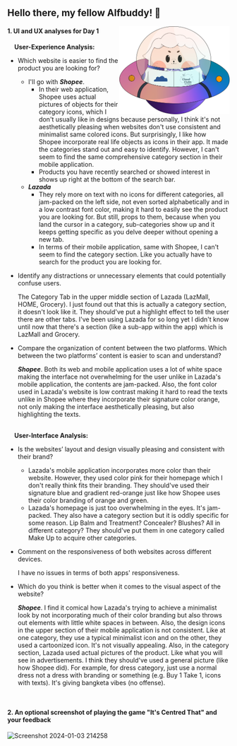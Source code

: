 ## Hello there, my fellow Alfbuddy! 💖

<img align="right" width="250px" src="../../assets/alf/alf-ufo.png">

#### 1. UI and UX analyses for Day 1

&nbsp;&nbsp;&nbsp;&nbsp;**User-Experience Analysis:**<br/>

-   Which website is easier to find the product you are looking for?<br/>

    - I'll go with ***Shopee***.
      - In their web application, Shopee uses actual pictures of objects for their category icons, which I don't usually like in designs because personally, I think it's not aesthetically pleasing when websites don't use consistent and minimalist same colored icons. But surprisingly, I like how Shopee incorporate real life objects as icons in their app. It made the categories stand out and easy to identify. However, I can't seem to find the same comprehensive category section in their mobile application.
      - Products you have recently searched or showed interest in shows up right at the bottom of the search bar.
    - ***Lazada***
      - They rely more on text with no icons for different categories, all jam-packed on the left side, not even sorted alphabetically and in a low contrast font color, making it hard to easily see the product you are looking for. But still, props to them, because when you land the cursor in a category, sub-categories show up and it keeps getting specific as you delve deeper without opening a new tab.
      - In terms of their mobile application, same with Shopee, I can't seem to find the category section. Like you actually have to search for the product you are looking for.


-   Identify any distractions or unnecessary elements that could potentially confuse users.<br/>
    
    The Category Tab in the upper middle section of Lazada (LazMall, HOME, Grocery). I just found out that this is actually a category section, it doesn't look like it. They should've put a highlight effect to tell the user there are other tabs. I've been using Lazada for so long yet I didn't know until now that there's a section (like a sub-app within the app) which is LazMall and Grocery.


-   Compare the organization of content between the two platforms. Which between the two platforms’ content is easier to scan and understand?<br/>
    
    ***Shopee***. Both its web and mobile application uses a lot of white space making the interface not overwhelming for the user unlike in Lazada's mobile application, the contents are jam-packed. Also, the font color used in Lazada's website is low contrast making it hard to read the texts unlike in Shopee where they incorporate their signature color orange, not only making the interface aesthetically pleasing, but also highlighting the texts.


<br/> &nbsp;&nbsp;&nbsp;&nbsp;**User-Interface Analysis:**

-   Is the websites’ layout and design visually pleasing and consistent with their brand?<br/>

    - Lazada's mobile application incorporates more color than their website. However, they used color pink for their homepage which I don't really think fits their branding. They should've used their signature blue and gradient red-orange just like how Shopee uses their color branding of orange and green.
    - Lazada's homepage is just too overwhelming in the eyes. It's jam-packed. They also have a category section but it is oddly specific for some reason. Lip Balm and Treatment? Concealer? Blushes? All in different category? They should've put them in one category called Make Up to acquire other categories.

    
-   Comment on the responsiveness of both websites across different devices.<br/>
    
    I have no issues in terms of both apps' responsiveness.

    
-   Which do you think is better when it comes to the visual aspect of the website?<br/>
    
    ***Shopee***. I find it comical how Lazada's trying to achieve a minimalist look by not incorporating much of their color branding but also throws out elements with little white spaces in between. Also, the design icons in the upper section of their mobile application is not consistent. Like at one category, they use a typical minimalist icon and on the other, they used a cartoonized icon. It's not visually appealing. Also, in the category section, Lazada used actual pictures of the product. Like what you will see in advertisements. I think they should've used a general picture (like how Shopee did). For example, for dress category, just use a normal dress not a dress with branding or something (e.g. Buy 1 Take 1, icons with texts). It's giving bangketa vibes (no offense).

    
    <br>

#### 2. An **optional** screenshot of playing the game **"It's Centred That"** and your feedback<br/>
![Screenshot 2024-01-03 214258](https://github.com/kasrych/AWSCC-CodeQuest-UI-UX/assets/117335742/fbf0ccfb-815d-4205-b54f-2ad294c377f0)
